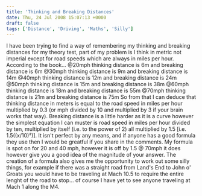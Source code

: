 ```yaml
---
title: 'Thinking and Breaking Distances'
date: Thu, 24 Jul 2008 15:07:13 +0000
draft: false
tags: ['Distance', 'Driving', 'Maths', 'Silly']
---
```


I have been trying to find a way of remembering my thinking and breaking distances for my theory test, part of my problem is I think in metric not imperial except for road speeds which are always in miles per hour. According to the book... @20mph thinking distance is 6m and breaking distance is 6m @30mph thinking distance is 9m and breaking distance is 14m @40mph thinking distance is 12m and breaking distance is 24m @50mph thinking distance is 15m and breaking distance is 38m @60mph thinking distance is 18m and breaking distance is 55m @70mph thinking distance is 21m and breaking distance is 75m So from that I can deduce that thinking distance in meters is equal to the road speed in miles per hour multiplied by 0.3 (or mph divided by 10 and multiplied by 3 if your brain works that way). Breaking distance is a little harder as it is a curve however the simplest equation I can muster is road speed in miles per hour divided by ten, multiplied by itself (i.e. to the power of 2) all multiplied by 1.5 \[i.e. 1.5((x/10)²)\]. It isn't perfect by any means, and if anyone has a good formula they use then I would be greatful if you share in the comments. My formula is spot on for 20 and 40 mph, however it is off by 1.5 @ 70mph it does however give you a good idea of the magnitude of your answer. The creation of a formula also gives me the opportunity to work out some silly things, for example if there was a straight road from Land's End to John o' Groats you would have to be traveling at Mach 10.5 to require the entire lenght of the road to stop... of course I have yet to see anyone traveling at Mach 1 along the M4.